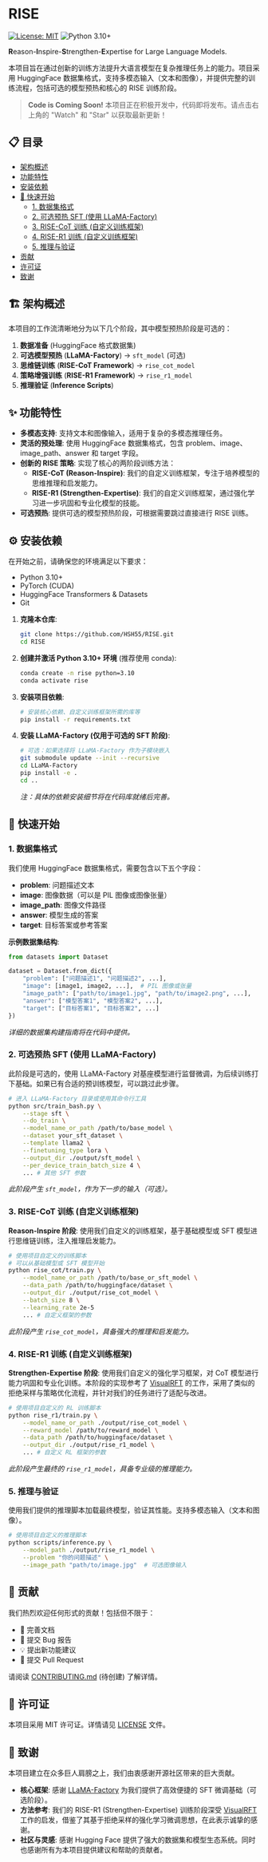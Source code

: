 # RISE

[![License: MIT](https://img.shields.io/badge/License-MIT-yellow.svg)](https://opensource.org/licenses/MIT)
![Python 3.10+](https://img.shields.io/badge/python-3.10+-blue.svg)

**R**eason-**I**nspire-**S**trengthen-**E**xpertise for Large Language Models.

本项目旨在通过创新的训练方法提升大语言模型在复杂推理任务上的能力。项目采用 HuggingFace 数据集格式，支持多模态输入（文本和图像），并提供完整的训练流程，包括可选的模型预热和核心的 RISE 训练阶段。

> **Code is Coming Soon!**
> 本项目正在积极开发中，代码即将发布。请点击右上角的 "Watch" 和 "Star" 以获取最新更新！

## 📋 目录

- [架构概述](#-架构概述)
- [功能特性](#-功能特性)
- [安装依赖](#-安装依赖)
- [🚀 快速开始](#-快速开始)
  - [1. 数据集格式](#1-数据集格式)
  - [2. 可选预热 SFT (使用 LLaMA-Factory)](#2-可选预热-sft-使用-llama-factory)
  - [3. RISE-CoT 训练 (自定义训练框架)](#3-rise-cot-训练-自定义训练框架)
  - [4. RISE-R1 训练 (自定义训练框架)](#4-rise-r1-训练-自定义训练框架)
  - [5. 推理与验证](#5-推理与验证)
- [贡献](#-贡献)
- [许可证](#-许可证)
- [致谢](#-致谢)

## 🏗 架构概述

本项目的工作流清晰地分为以下几个阶段，其中模型预热阶段是可选的：

1.  **数据准备** (HuggingFace 格式数据集)
2.  **可选模型预热** (**LLaMA-Factory**) -> `sft_model` (可选)
3.  **思维链训练** (**RISE-CoT Framework**) -> `rise_cot_model`
4.  **策略增强训练** (**RISE-R1 Framework**) -> `rise_r1_model`
5.  **推理验证** (**Inference Scripts**)

## ✨ 功能特性

- **多模态支持**: 支持文本和图像输入，适用于复杂的多模态推理任务。
- **灵活的预处理**: 使用 HuggingFace 数据集格式，包含 problem、image、image_path、answer 和 target 字段。
- **创新的 RISE 策略**: 实现了核心的两阶段训练方法：
  - **RISE-CoT (Reason-Inspire)**: 我们的自定义训练框架，专注于培养模型的思维推理和启发能力。
  - **RISE-R1 (Strengthen-Expertise)**: 我们的自定义训练框架，通过强化学习进一步巩固和专业化模型的技能。
- **可选预热**: 提供可选的模型预热阶段，可根据需要跳过直接进行 RISE 训练。

## ⚙️ 安装依赖

在开始之前，请确保您的环境满足以下要求：
- Python 3.10+
- PyTorch (CUDA)
- HuggingFace Transformers & Datasets
- Git

1.  **克隆本仓库**:
    ```bash
    git clone https://github.com/HSH55/RISE.git
    cd RISE
    ```

2.  **创建并激活 Python 3.10+ 环境** (推荐使用 conda):
    ```bash
    conda create -n rise python=3.10
    conda activate rise
    ```

3.  **安装项目依赖**:
    ```bash
    # 安装核心依赖、自定义训练框架所需的库等
    pip install -r requirements.txt
    ```

4.  **安装 LLaMA-Factory (仅用于可选的 SFT 阶段)**:
    ```bash
    # 可选：如果选择将 LLaMA-Factory 作为子模块嵌入
    git submodule update --init --recursive
    cd LLaMA-Factory
    pip install -e .
    cd ..
    ```
    *注：具体的依赖安装细节将在代码库就绪后完善。*

## 🚀 快速开始

### 1. 数据集格式

我们使用 HuggingFace 数据集格式，需要包含以下五个字段：

- **problem**: 问题描述文本
- **image**: 图像数据（可以是 PIL 图像或图像张量）
- **image_path**: 图像文件路径
- **answer**: 模型生成的答案
- **target**: 目标答案或参考答案

**示例数据集结构**:
```python
from datasets import Dataset

dataset = Dataset.from_dict({
    "problem": ["问题描述1", "问题描述2", ...],
    "image": [image1, image2, ...],  # PIL 图像或张量
    "image_path": ["path/to/image1.jpg", "path/to/image2.png", ...],
    "answer": ["模型答案1", "模型答案2", ...],
    "target": ["目标答案1", "目标答案2", ...]
})
```
*详细的数据集构建指南将在代码中提供。*

### 2. 可选预热 SFT (使用 LLaMA-Factory)

此阶段是可选的，使用 LLaMA-Factory 对基座模型进行监督微调，为后续训练打下基础。如果已有合适的预训练模型，可以跳过此步骤。

```bash
# 进入 LLaMA-Factory 目录或使用其命令行工具
python src/train_bash.py \
    --stage sft \
    --do_train \
    --model_name_or_path /path/to/base_model \
    --dataset your_sft_dataset \
    --template llama2 \
    --finetuning_type lora \
    --output_dir ./output/sft_model \
    --per_device_train_batch_size 4 \
    ... # 其他 SFT 参数
```
*此阶段产生 `sft_model`，作为下一步的输入（可选）。*

### 3. RISE-CoT 训练 (自定义训练框架)

**Reason-Inspire 阶段**: 使用我们自定义的训练框架，基于基础模型或 SFT 模型进行思维链训练，注入推理启发能力。

```bash
# 使用项目自定义的训练脚本
# 可以从基础模型或 SFT 模型开始
python rise_cot/train.py \
    --model_name_or_path /path/to/base_or_sft_model \
    --data_path /path/to/huggingface/dataset \
    --output_dir ./output/rise_cot_model \
    --batch_size 8 \
    --learning_rate 2e-5
    ... # 自定义框架的参数
```
*此阶段产生 `rise_cot_model`，具备强大的推理和启发能力。*

### 4. RISE-R1 训练 (自定义训练框架)

**Strengthen-Expertise 阶段**: 使用我们自定义的强化学习框架，对 CoT 模型进行能力巩固和专业化训练。本阶段的实现参考了 [VisualRFT](https://github.com/fuliucansheng/VisualRFT) 的工作，采用了类似的拒绝采样与策略优化流程，并针对我们的任务进行了适配与改进。

```bash
# 使用项目自定义的 RL 训练脚本
python rise_r1/train.py \
    --model_name_or_path ./output/rise_cot_model \
    --reward_model /path/to/reward_model \
    --data_path /path/to/huggingface/dataset \
    --output_dir ./output/rise_r1_model \
    ... # 自定义 RL 框架的参数
```
*此阶段产生最终的 `rise_r1_model`，具备专业级的推理能力。*

### 5. 推理与验证

使用我们提供的推理脚本加载最终模型，验证其性能。支持多模态输入（文本和图像）。

```bash
# 使用项目自定义的推理脚本
python scripts/inference.py \
    --model_path ./output/rise_r1_model \
    --problem "你的问题描述" \
    --image_path "path/to/image.jpg"  # 可选图像输入
```

## 🤝 贡献

我们热烈欢迎任何形式的贡献！包括但不限于：
- 📖 完善文档
- 🐛 提交 Bug 报告
- 💡 提出新功能建议
- 🔧 提交 Pull Request

请阅读 [CONTRIBUTING.md](CONTRIBUTING.md) (待创建) 了解详情。

## 📄 许可证

本项目采用 MIT 许可证。详情请见 [LICENSE](LICENSE) 文件。

## 🙏 致谢

本项目建立在众多巨人肩膀之上，我们由衷感谢开源社区带来的巨大贡献。

- **核心框架**: 感谢 [LLaMA-Factory](https://github.com/hiyouga/LLaMA-Factory) 为我们提供了高效便捷的 SFT 微调基础（可选阶段）。
- **方法参考**: 我们的 RISE-R1 (Strengthen-Expertise) 训练阶段深受 [VisualRFT](https://github.com/fuliucansheng/VisualRFT) 工作的启发，借鉴了其基于拒绝采样的强化学习微调思想，在此表示诚挚的感谢。
- **社区与灵感**: 感谢 Hugging Face 提供了强大的数据集和模型生态系统。同时也感谢所有为本项目提供建议和帮助的贡献者。
